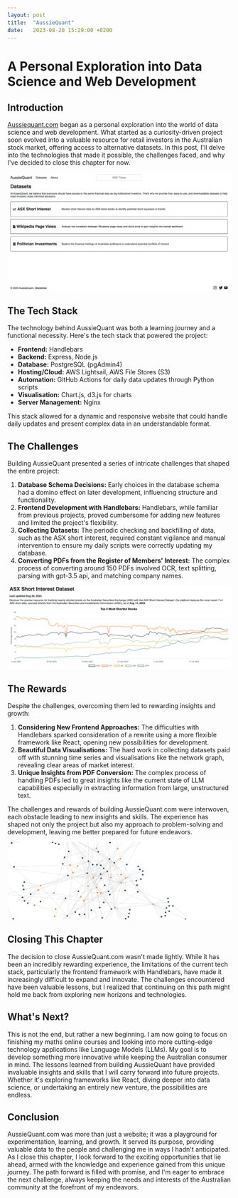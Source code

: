 ```yaml
---
layout: post
title:  "AussieQuant"
date:   2023-08-20 15:29:00 +0200
---
```


# A Personal Exploration into Data Science and Web Development

## Introduction

[Aussiequant.com][AussieQuant] began as a personal exploration into the world of data science and web development. What started as a curiosity-driven project soon evolved into a valuable resource for retail investors in the Australian stock market, offering access to alternative datasets. In this post, I'll delve into the technologies that made it possible, the challenges faced, and why I've decided to close this chapter for now.

![AussieQuant Desktop Home](/assets/images/aussiequant-desktophome.png)

## The Tech Stack

The technology behind AussieQuant was both a learning journey and a functional necessity. Here's the tech stack that powered the project:

- **Frontend:** Handlebars
- **Backend:** Express, Node.js
- **Database:** PostgreSQL (pgAdmin4)
- **Hosting/Cloud:** AWS Lightsail, AWS File Stores (S3)
- **Automation:** GitHub Actions for daily data updates through Python scripts
- **Visualisation:** Chart.js, d3.js for charts
- **Server Management:** Nginx

This stack allowed for a dynamic and responsive website that could handle daily updates and present complex data in an understandable format.

## The Challenges

Building AussieQuant presented a series of intricate challenges that shaped the entire project:

1. **Database Schema Decisions:** Early choices in the database schema had a domino effect on later development, influencing structure and functionality.
2. **Frontend Development with Handlebars:** Handlebars, while familiar from previous projects, proved cumbersome for adding new features and limited the project's flexibility.
3. **Collecting Datasets:** The periodic checking and backfilling of data, such as the ASX short interest, required constant vigilance and manual intervention to ensure my daily scripts were correctly updating my database.
4. **Converting PDFs from the Register of Members' Interest:** The complex process of converting around 150 PDFs involved OCR, text splitting, parsing with gpt-3.5 api, and matching company names.

![AussieQuant Short Interest](/assets/images/aussiequant-shortinterest.png)

## The Rewards

Despite the challenges, overcoming them led to rewarding insights and growth:

1. **Considering New Frontend Approaches:** The difficulties with Handlebars sparked consideration of a rewrite using a more flexible framework like React, opening new possibilities for development.
2. **Beautiful Data Visualisations:** The hard work in collecting datasets paid off with stunning time series and visualisations like the network graph, revealing clear areas of market interest.
3. **Unique Insights from PDF Conversion:** The complex process of handling PDFs led to great insights like the current state of LLM capabilities especially in extracting information from large, unstructured text.

The challenges and rewards of building AussieQuant.com were interwoven, each obstacle leading to new insights and skills. The experience has shaped not only the project but also my approach to problem-solving and development, leaving me better prepared for future endeavors.

![AussieQuant Network Graph](/assets/images/aussiequant-networkgraph.png)

## Closing This Chapter

The decision to close AussieQuant.com wasn't made lightly. While it has been an incredibly rewarding experience, the limitations of the current tech stack, particularly the frontend framework with Handlebars, have made it increasingly difficult to expand and innovate. The challenges encountered have been valuable lessons, but I realized that continuing on this path might hold me back from exploring new horizons and technologies.

## What's Next?

This is not the end, but rather a new beginning. I am now going to focus on finishing my maths online courses and looking into more cutting-edge technology applications like Language Models (LLMs). My goal is to develop something more innovative while keeping the Australian consumer in mind. The lessons learned from building AussieQuant have provided invaluable insights and skills that I will carry forward into future projects. Whether it's exploring frameworks like React, diving deeper into data science, or undertaking an entirely new venture, the possibilities are endless.

## Conclusion

AussieQuant.com was more than just a website; it was a playground for experimentation, learning, and growth. It served its purpose, providing valuable data to the people and challenging me in ways I hadn't anticipated. As I close this chapter, I look forward to the exciting opportunities that lie ahead, armed with the knowledge and experience gained from this unique journey. The path forward is filled with promise, and I'm eager to embrace the next challenge, always keeping the needs and interests of the Australian community at the forefront of my endeavors.

[AussieQuant]: https://aussiequant.com
